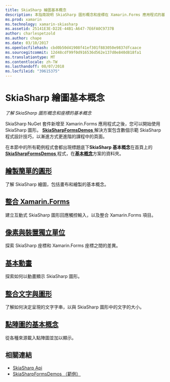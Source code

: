 ```yaml
---
title: SkiaSharp 繪圖基本概念
description: 本指南說明 SkiaSharp 圖形概念和座標在 Xamarin.Forms 應用程式的基本概念。
ms.prod: xamarin
ms.technology: xamarin-skiasharp
ms.assetid: 25141E3E-D22E-44B1-A647-7E6FA0C9737B
author: charlespetzold
ms.author: chape
ms.date: 03/10/2017
ms.openlocfilehash: cbd0b50d41908f41ef301f883050e9837dfcaace
ms.sourcegitcommit: 12d48cdf99f0d916536d562e137d0e840d818fa1
ms.translationtype: MT
ms.contentlocale: zh-TW
ms.lasthandoff: 08/07/2018
ms.locfileid: "39615375"
---
```

# <a name="skiasharp-drawing-basics"></a>SkiaSharp 繪圖基本概念

_了解 SkiaSharp 圖形概念和座標的基本概念_

SkiaSharp NuGet 套件新增至 Xamarin.Forms 應用程式之後，您可以開始使用 SkiaSharp 圖形。 [ **SkiaSharpFormsDemos** ](https://developer.xamarin.com/samples/xamarin-forms/SkiaSharpForms/Demos/)解決方案包含數個示範 SkiaSharp 程式設計技巧，以漸進方式更進階的課程中的頁面。

在本節中的所有範例程式會都出現標題底下**SkiaSharp 基本概念**在首頁上的[ **SkiaSharpFormsDemos** ](https://developer.xamarin.com/samples/xamarin-forms/SkiaSharpForms/Demos/)程式，在[**基本概念**](https://github.com/xamarin/xamarin-forms-samples/tree/master/SkiaSharpForms/Demos/Demos/SkiaSharpFormsDemos/Basics)方案的資料夾。

## <a name="drawing-a-simple-circlecirclemd"></a>[繪製簡單的圓形](circle.md)

了解 SkiaSharp 繪圖，包括畫布和繪製的基本概念。

## <a name="integrating-with-xamarinformsintegrationmd"></a>[整合 Xamarin.Forms](integration.md)

建立互動式 SkiaSharp 圖形回應觸控輸入，以及整合 Xamarin.Forms 項目。

## <a name="pixels-and-device-independent-unitspixelsmd"></a>[像素與裝置獨立單位](pixels.md)

探索 SkiaSharp 座標和 Xamarin.Forms 座標之間的差異。

## <a name="basic-animationanimationmd"></a>[基本動畫](animation.md)

探索如何以動畫顯示 SkiaSharp 圖形。

## <a name="integrating-text-and-graphicstextmd"></a>[整合文字與圖形](text.md)

了解如何決定呈現的文字字串，以與 SkiaSharp 圖形中的文字的大小。

## <a name="bitmap-basicsbitmapsmd"></a>[點陣圖的基本概念](bitmaps.md)

從各種來源載入點陣圖並加以顯示。


## <a name="related-links"></a>相關連結

- [SkiaSharp Api](https://developer.xamarin.com/api/root/SkiaSharp/)
- [SkiaSharpFormsDemos （範例）](https://developer.xamarin.com/samples/xamarin-forms/SkiaSharpForms/Demos/)
